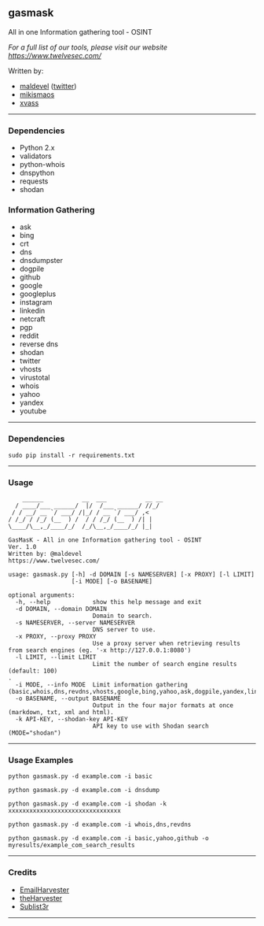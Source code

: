 ## gasmask

All in one Information gathering tool - OSINT

*For a full list of our tools, please visit our website https://www.twelvesec.com/*

Written by:

* [maldevel](https://github.com/maldevel) ([twitter](https://twitter.com/maldevel))
* [mikismaos](https://github.com/mikismaos)
* [xvass](https://github.com/xvass)

---

### Dependencies

* Python 2.x
* validators
* python-whois
* dnspython
* requests
* shodan

### Information Gathering

* ask
* bing
* crt
* dns
* dnsdumpster
* dogpile
* github
* google
* googleplus
* instagram
* linkedin
* netcraft
* pgp
* reddit
* reverse dns
* shodan
* twitter
* vhosts
* virustotal
* whois
* yahoo
* yandex
* youtube

---

### Dependencies

```
sudo pip install -r requirements.txt
```

---

### Usage

```
    ______           __  ___           __ __
  / ____/___ ______/  |/  /___ ______/ //_/
 / / __/ __ `/ ___/ /|_/ / __ `/ ___/ ,<
/ /_/ / /_/ (__  ) /  / / /_/ (__  ) /| |
\____/\__,_/____/_/  /_/\__,_/____/_/ |_|

GasMasK - All in one Information gathering tool - OSINT
Ver. 1.0
Written by: @maldevel
https://www.twelvesec.com/

usage: gasmask.py [-h] -d DOMAIN [-s NAMESERVER] [-x PROXY] [-l LIMIT]
                  [-i MODE] [-o BASENAME]

optional arguments:
  -h, --help            show this help message and exit
  -d DOMAIN, --domain DOMAIN
                        Domain to search.
  -s NAMESERVER, --server NAMESERVER
                        DNS server to use.
  -x PROXY, --proxy PROXY
                        Use a proxy server when retrieving results from search engines (eg. '-x http://127.0.0.1:8080')
  -l LIMIT, --limit LIMIT
                        Limit the number of search engine results (default: 100)                                                          .
  -i MODE, --info MODE  Limit information gathering (basic,whois,dns,revdns,vhosts,google,bing,yahoo,ask,dogpile,yandex,linkedin,twitter,googleplus,youtube,reddit,github,instagram,crt,pgp,netcraft,virustotal,dnsdump,shodan).
  -o BASENAME, --output BASENAME
                        Output in the four major formats at once (markdown, txt, xml and html).
  -k API-KEY, --shodan-key API-KEY
                        API key to use with Shodan search (MODE="shodan")
```

---

### Usage Examples

```
python gasmask.py -d example.com -i basic

python gasmask.py -d example.com -i dnsdump

python gasmask.py -d example.com -i shodan -k xxxxxxxxxxxxxxxxxxxxxxxxxxxxxxxx

python gasmask.py -d example.com -i whois,dns,revdns

python gasmask.py -d example.com -i basic,yahoo,github -o myresults/example_com_search_results
```

---

### Credits

* [EmailHarvester](https://github.com/maldevel/EmailHarvester)
* [theHarvester](https://github.com/laramies/theHarvester)
* [Sublist3r](https://github.com/aboul3la/Sublist3r)

---
